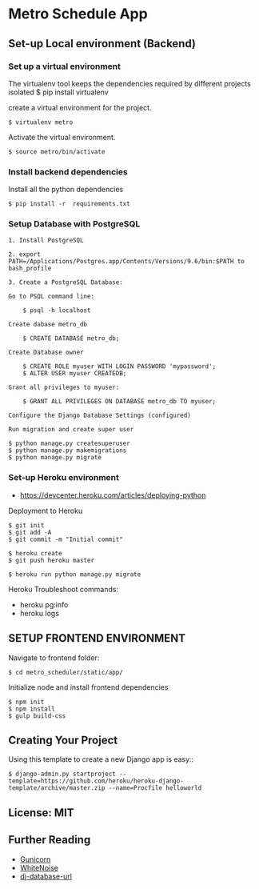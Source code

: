 # Metro Schedule App

## Set-up Local environment (Backend)

### Set up a virtual environment

The virtualenv tool keeps the dependencies required by different projects isolated
    $ pip install virtualenv

create a virtual environment for the project.

    $ virtualenv metro

Activate the virtual environment.

    $ source metro/bin/activate

### Install backend dependencies

Install all the python dependencies

    $ pip install -r  requirements.txt

### Setup Database with PostgreSQL

    1. Install PostgreSQL

    2. export PATH=/Applications/Postgres.app/Contents/Versions/9.6/bin:$PATH to bash_profile

    3. Create a PostgreSQL Database:

    Go to PSQL command line:

        $ psql -h localhost

    Create dabase metro_db

        $ CREATE DATABASE metro_db;

    Create Database owner

        $ CREATE ROLE myuser WITH LOGIN PASSWORD 'mypassword';
        $ ALTER USER myuser CREATEDB;

    Grant all privileges to myuser:

        $ GRANT ALL PRIVILEGES ON DATABASE metro_db TO myuser;

    Configure the Django Database Settings (configured)

    Run migration and create super user

    $ python manage.py createsuperuser
    $ python manage.py makemigrations
    $ python manage.py migrate

### Set-up Heroku environment

- https://devcenter.heroku.com/articles/deploying-python

Deployment to Heroku

    $ git init
    $ git add -A
    $ git commit -m "Initial commit"

    $ heroku create
    $ git push heroku master

    $ heroku run python manage.py migrate

Heroku Troubleshoot commands:
   - heroku pg:info
   - heroku logs


## SETUP FRONTEND ENVIRONMENT
Navigate to frontend folder:

    $ cd metro_scheduler/static/app/

Initialize node and install frontend dependencies

    $ npm init
    $ npm install
    $ gulp build-css


## Creating Your Project

Using this template to create a new Django app is easy::

    $ django-admin.py startproject --template=https://github.com/heroku/heroku-django-template/archive/master.zip --name=Procfile helloworld



## License: MIT

## Further Reading

- [Gunicorn](https://warehouse.python.org/project/gunicorn/)
- [WhiteNoise](https://warehouse.python.org/project/whitenoise/)
- [dj-database-url](https://warehouse.python.org/project/dj-database-url/)
